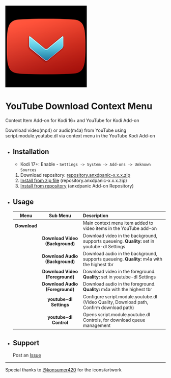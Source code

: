 ![YouTube Download Context Menu](https://raw.githubusercontent.com/anxdpanic/context.youtube.download/master/icon.png)
# YouTube Download Context Menu

Context Item Add-on for Kodi 16+ and YouTube for Kodi Add-on

Download video(mp4) or audio(m4a) from YouTube using script.module.youtube.dl via context menu in the YouTube Kodi Add-on

- Installation
    -
    * Kodi 17+: Enable - `Settings -> System -> Add-ons -> Unknown Sources`
    1. Download repository: [repository.anxdpanic-x.x.x.zip](https://github.com/anxdpanic/_repository/raw/master/zips/repository.anxdpanic/repository.anxdpanic-0.9.6.zip)
    2. [Install from zip file](http://kodi.wiki/view/Add-on_manager#How_to_install_from_a_ZIP_file) (repository.anxdpanic-x.x.x.zip)
    3. [Install from repository](http://kodi.wiki/view/add-on_manager#How_to_install_add-ons_from_a_repository) (anxdpanic Add-on Repository)

- Usage
    -
    | Menu         | Sub Menu     | Description  |
    |:------------:|:------------:|:-------------|
    | **Download**     |              | Main context menu item added to video items in the YouTube add-on |
    |              | **Download Video (Background)** | Download video in the background, supports queueing. **Quality:** set in youtube-dl Settings |
    |              | **Download Audio (Background)** | Download audio in the background, supports queueing. **Quality:** m4a with the highest tbr |
    |              | **Download Video (Foreground)** | Download video in the foreground. **Quality:** set in youtube-dl Settings |
    |              | **Download Audio (Foreground)** | Download audio in the foreground. **Quality:** m4a with the highest tbr |
    |              | **youtube-dl Settings**         | Configure script.module.youtube.dl (Video Quality, Download path, Confirm download path) |
    |              | **youtube-dl Control**          | Opens script.module.youtube.dl Controls, for download queue management |

- Support
    -

    Post an [Issue](https://github.com/anxdpanic/context.youtube.download/issues)

---

Special thanks to [@konsumer420](https://twitter.com/konsumer420) for the icons/artwork
